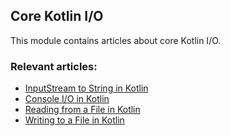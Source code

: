 ## Core Kotlin I/O

This module contains articles about core Kotlin I/O.

### Relevant articles:
- [InputStream to String in Kotlin](https://www.baeldung.com/kotlin/kotlin-inputstream-to-string)
- [Console I/O in Kotlin](https://www.baeldung.com/kotlin/kotlin-console-io)
- [Reading from a File in Kotlin](https://www.baeldung.com/kotlin-read-file)
- [Writing to a File in Kotlin](https://www.baeldung.com/kotlin/kotlin-write-file)
